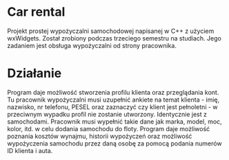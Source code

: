 # Car rental
Projekt prostej wypożyczalni samochodowej napisanej w C++ z użyciem wxWidgets.
Został zrobiony podczas trzeciego semestru na studiach.
Jego zadaniem jest obsługa wypożyczalni od strony pracownika.

# Działanie
Program daje możliwość stworzenia profilu klienta oraz przeglądania kont. Tu pracownik wypożyczalni musi uzupełnić ankiete na temat klienta - imię, nazwisko, nr telefonu, PESEL oraz zaznaczyć czy klient jest pełnoletni - w przeciwnym wypadku profil nie zostanie utworzony.
Identycznie jest z samochodami. Pracownik musi wypełnić takie dane jak marka, model, moc, kolor, itd. w celu dodania samochodu do floty.
Program daje możliwość poznania kosztów wynajmu, historii wypożyczeń oraz możliwość wypożyczenia samochodu przez daną osobę za pomocą podania numerów ID klienta i auta.
